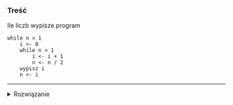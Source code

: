### Treść
Ile liczb wypisze program
```
while n > 1
    i <- 0
    while n > 1
        i <- i + 1
        n <- n / 2
    wypisz i
    n <- i
```

------
<details><summary>Rozwiązanie</summary>
<p>

